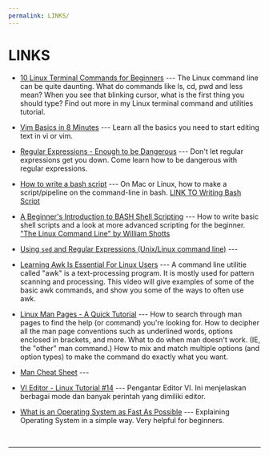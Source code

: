 ```yaml
---
permalink: LINKS/
---
```


# LINKS

* [10 Linux Terminal Commands for Beginners](https://youtu.be/CpTfQ-q6MPU?si=LUBMoZo24tXMiqA-) ---
The Linux command line can be quite daunting. What do commands like ls, cd, pwd and less mean? When you see that blinking cursor, what is the first thing you should type?
Find out more in my Linux terminal command and utilities tutorial.


* [Vim Basics in 8 Minutes](https://youtu.be/ggSyF1SVFr4?si=J8_XKPxVu63ntte_) ---
Learn all the basics you need to start editing text in vi or vim.


* [Regular Expressions - Enough to be Dangerous](https://youtu.be/bgBWp9EIlMM?si=QcAY-wy61YeqPRWM) ---
Don't let regular expressions get you down. Come learn how to be dangerous with regular expressions.


* [How to write a bash script](https://youtu.be/F-gskSl4pwQ?si=u-Xfk2M9EF47qgQL) ---
On Mac or Linux, how to make a script/pipeline on the command-line in bash.
[LINK TO Writing Bash Script](omgenomics.com/writing-bash-script)


* [A Beginner's Introduction to BASH Shell Scripting](https://youtu.be/_n5ZegzieSQ?si=jVBvZxevRCbkwphv) ---
How to write basic shell scripts and a look at more advanced scripting for the beginner.
["The Linux Command Line" by William Shotts](http://linuxcommand.org/tlcl.php)


* [Using `sed` and Regular Expressions (Unix/Linux command line)](https://youtu.be/QaGhpqRll_k?si=MAiwV_F4UvC12Px4) ---


* [Learning Awk Is Essential For Linux Users](https://youtu.be/9YOZmI-zWok?si=So0GZ7RnFX9PWvR0) ---
A command line utilitie called "awk" is a text-processing program.  It is mostly used for pattern scanning and processing.  This video will give examples of some of the basic awk commands, and show you some of the ways to often use awk.


* [Linux Man Pages - A Quick Tutorial](https://youtu.be/uJnrh9hAQR0?si=KJrZsJZXQCjAt6x2) ---
How to search through man pages to find the help (or command) you're looking for.
How to decipher all the man page conventions such as underlined words, options enclosed in brackets, and more.
What to do when man doesn't work. (IE, the "other" man command.)
How to mix and match multiple options (and option types) to make the command do exactly what you want.

* [Man Cheat Sheet](https://www.linuxtrainingacademy.com/man) ---

* [VI Editor - Linux Tutorial #14](https://youtu.be/pU2k776i2Zw?si=CjYLr1Tjucs2UQAA) ---
Pengantar Editor VI. Ini menjelaskan berbagai mode dan banyak perintah yang dimiliki editor.

* [What is an Operating System as Fast As Possible](https://www.youtube.com/watch?v=pVzRTmdd9j0) ---
Explaining Operating System in a simple way. Very helpful for beginners.

<br>
<hr>
